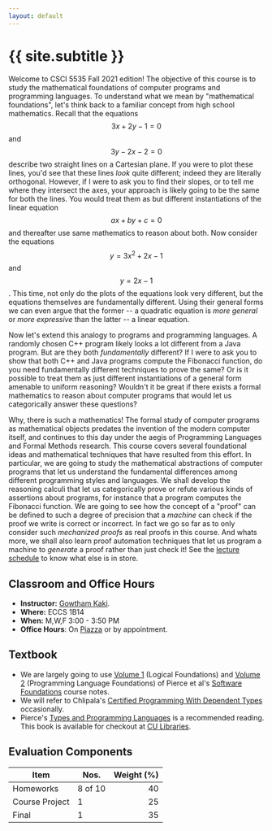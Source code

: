 ```yaml
---
layout: default
---
```


<div class="home">

<h1>{{ site.subtitle }}</h1>

</div>


Welcome to CSCI 5535 Fall 2021 edition! The objective of this course is to
study the mathematical foundations of computer programs and programming
languages. To understand what we mean by "mathematical foundations", let's
think back to a familiar concept from high school mathematics. Recall that
the equations $$3x+2y-1 = 0$$ and $$3y-2x-2 = 0$$ describe two straight lines
on a Cartesian plane. If you were to plot these lines, you'd see that these
lines *look* quite different; indeed they are literally orthogonal.
However, if I were to ask you to find their slopes, or to tell me where
they intersect the axes, your approach is likely going to be the same for
both the lines. You would treat them as but different instantiations of the
linear equation $$ax + by + c = 0$$ and thereafter use same mathematics to
reason about both. Now consider the equations $$y = 3x^2+2x-1$$ and $$y =
2x-1$$. This time, not only do the plots of the equations look very
different, but the equations themselves are fundamentally different. Using
their general forms we can even argue that the former -- a quadratic
equation is *more general* or *more expressive* than the latter -- a linear
equation.  

Now let's extend this analogy to programs and programming languages. A
randomly chosen C++ program likely looks a lot different from a Java
program. But are they both *fundamentally* different? If I were to ask you
to show that both C++ and Java programs compute the Fibonacci function, do
you need fundamentally different techniques to prove the same? Or is it
possible to treat them as just different instantiations of a general form
amenable to uniform reasoning? Wouldn't it be great if there exists a
formal mathematics to reason about computer programs that would let us
categorically answer these questions?

Why, there is such a mathematics! The formal study of computer programs as
mathematical objects predates the invention of the modern computer itself,
and continues to this day under the aegis of Programming Languages and
Formal Methods research. This course covers several foundational ideas and
mathematical techniques that have resulted from this effort. In particular,
we are going to study the mathematical abstractions of computer programs
that let us understand the fundamental differences among different
programming styles and languages. We shall develop the reasoning calculi
that let us categorically prove or refute various kinds of assertions about
programs, for instance that a program computes the Fibonacci function. We
are going to see how the concept of a "proof" can be defined to such a
degree of precision that a *machine* can check if the proof we write is
correct or incorrect. In fact we go so far as to only consider such
*mechanized proofs* as real proofs in this course. And whats more, we shall
also learn proof automation techniques that let us program a machine to
*generate* a proof rather than just check it! See the [lecture
schedule](schedule) to know what else is in store.

## Classroom and Office Hours

* **Instructor:** [Gowtham Kaki](http://gowthamk.github.io).
* **Where:** ECCS 1B14 
* **When:** M,W,F 3:00 - 3:50 PM
* **Office Hours**: On [Piazza](https://piazza.com/colorado/fall2021/csci5535) or by appointment.

## Textbook

* We are largely going to use [Volume 1](https://softwarefoundations.cis.upenn.edu/lf-current/index.html) (Logical Foundations) and [Volume 2](https://softwarefoundations.cis.upenn.edu/plf-current/index.html)
  (Programming Language Foundations) of Pierce et al's [Software Foundations](https://softwarefoundations.cis.upenn.edu/) course notes.
* We will refer to Chlipala's [Certified Programming With Dependent
  Types](http://adam.chlipala.net/cpdt/) occasionally.
* Pierce's [Types and Programming Languages](https://www.cis.upenn.edu/~bcpierce/tapl/) is a recommended reading. This book is available for checkout at [CU Libraries](https://ebookcentral.proquest.com/lib/ucb/detail.action?docID=3338823).

## Evaluation Components

| Item                |    Nos.  | Weight (%) |
|---------------------|----------|--------------:|
| Homeworks           |  8 of 10 |     40        |
| Course Project      |     1    |     25        |
| Final               |     1    |     35        |
